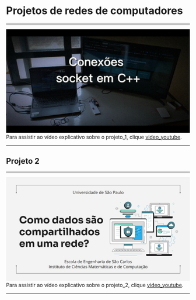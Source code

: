 # Projetos de redes de computadores

----
![Thumbnail do Vídeo](./projeto_1/thumbnail.jpg)
Para assistir ao vídeo explicativo sobre o projeto_1, clique [video_youtube](https://www.youtube.com/watch?v=qt7NFXhU74o).

---
## Projeto 2 
----
![Thumbnail do Vídeo](./projeto_2/thumbnail.png)
Para assistir ao vídeo explicativo sobre o projeto_2, clique [video_youtube](https://youtu.be/VkDST4EMKO0).

---
